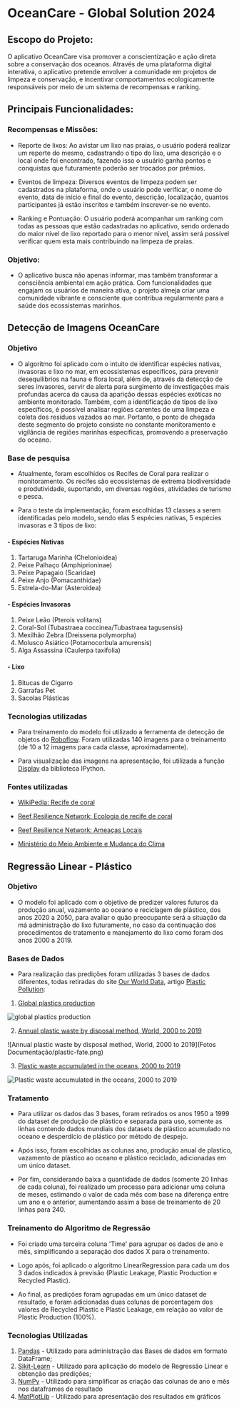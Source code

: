 #  OceanCare - Global Solution 2024

## Escopo do Projeto:

O aplicativo OceanCare visa promover a conscientização e ação direta sobre a conservação dos oceanos. Através de uma plataforma digital interativa, o aplicativo pretende envolver a comunidade em projetos de limpeza e conservação, e incentivar comportamentos ecologicamente responsáveis por meio de um sistema de recompensas e ranking.

## Principais Funcionalidades:

### Recompensas e Missões:

* Reporte de lixos:
Ao avistar um lixo nas praias, o usuário poderá realizar um reporte do mesmo, cadastrando o tipo do lixo, uma descrição e o local onde foi encontrado, fazendo isso o usuário ganha pontos e conquistas que futuramente poderão ser trocados por prêmios.

* Eventos de limpeza:
Diversos eventos de limpeza podem ser cadastrados na plataforma, onde o usuário pode verificar, o nome do evento, data de início e final do evento, descrição, localização, quantos participantes já estão inscritos e também inscrever-se no evento.

* Ranking e Pontuação:
O usuário poderá acompanhar um ranking com todas as pessoas que estão cadastradas no aplicativo, sendo ordenado do maior nível de lixo reportado para o menor nível, assim será possível verificar quem esta mais contribuindo na limpeza de praias.

### Objetivo:

* O aplicativo busca não apenas informar, mas também transformar a consciência ambiental em ação prática. Com funcionalidades que engajam os usuários de maneira ativa, o projeto almeja criar uma comunidade vibrante e consciente que contribua regularmente para a saúde dos ecossistemas marinhos.

## **Detecção de Imagens OceanCare**

### Objetivo

- O algoritmo foi aplicado com o intuito de identificar espécies nativas, invasoras e lixo no mar, em ecossistemas específicos, para prevenir desequilibrios na fauna e flora local, além de, através da detecção de seres invasores, servir de alerta para surgimento de investigações mais profundas acerca da causa da aparição dessas espécies exóticas no ambiente monitorado. Também, com a identificação de tipos de lixo específicos, é possível analisar regiões carentes de uma limpeza e coleta dos resíduos vazados ao mar. Portanto, o ponto de chegada deste segmento do projeto consiste no constante monitoramento e vigilância de regiões marinhas específicas, promovendo a preservação do oceano.

### Base de pesquisa

- Atualmente, foram escolhidos os Recifes de Coral para realizar o monitoramento. Os recifes são ecossistemas de extrema biodiversidade e produtividade, suportando, em diversas regiões, atividades de turismo e pesca.

- Para o teste da implementação, foram escolhidas 13 classes a serem identificadas pelo modelo, sendo elas 5 espécies nativas, 5 espécies invasoras e 3 tipos de lixo:

#### - Espécies Nativas
1.   Tartaruga Marinha (Chelonioidea)
2.   Peixe Palhaço (Amphiprioninae)
3.   Peixe Papagaio (Scaridae)
4.   Peixe Anjo (Pomacanthidae)
5.   Estrela-do-Mar (Asteroidea)

#### - Espécies Invasoras
1.   Peixe Leão (Pterois volitans)
2.   Coral-Sol (Tubastraea coccinea/Tubastraea tagusensis)
3.   Mexilhão Zebra (Dreissena polymorpha)
4.   Molusco Asiático (Potamocorbula amurensis)
5.   Alga Assassina (Caulerpa taxifolia)

#### - Lixo
1.   Bitucas de Cigarro
2.   Garrafas Pet
3.   Sacolas Plásticas

### Tecnologias utilizadas

- Para treinamento do modelo foi utilizado a ferramenta de detecção de objetos do  [Roboflow](https://roboflow.com/). Foram utilizadas 140 imagens para o treinamento (de 10 a 12 imagens para cada classe, aproximadamente).

- Para visualização das imagens na apresentação, foi utilizada a função [Display](https://ipython.readthedocs.io/en/stable/api/generated/IPython.display.html) da biblioteca IPython.

### Fontes utilizadas

- [WikiPedia: Recife de coral](https://pt.wikipedia.org/wiki/Recife_de_coral)

- [Reef Resilience Network: Ecologia de recife de coral](https://reefresilience.org/pt/coral-reef-ecology/)

- [Reef Resilience Network: Ameaças Locais](https://reefresilience.org/pt/stressors/local-stressors/)

- [Ministério do Meio Ambiente e Mudança do Clima](https://www.gov.br/mma/pt-br/assuntos/biodiversidade-e-ecossistemas/fauna-e-flora/especies-exoticas-invasoras)

## **Regressão Linear - Plástico**

### Objetivo

- O modelo foi aplicado com o objetivo de predizer valores futuros da produção anual, vazamento ao oceano e reciclagem de plástico, dos anos 2020 a 2050, para avaliar o quão preocupante será a situação da má administração do lixo futuramente, no caso da continuação dos procedimentos de tratamento e manejamento do lixo como foram dos anos 2000 a 2019.

### Bases de Dados

- Para realização das predições foram utilizadas 3 bases de dados diferentes, todas retiradas do site [Our World Data](https://ourworldindata.org/), artigo [Plastic Pollution](https://ourworldindata.org/plastic-pollution?insight=plastic-production-has-more-than-doubled-in-the-last-two-decades#key-insights):

1.   [Global plastics production](https://ourworldindata.org/grapher/global-plastics-production)
   
![global plastics production](imagens/exemplo.png)

2.   [Annual plastic waste by disposal method, World, 2000 to 2019](https://ourworldindata.org/grapher/plastic-fate)

![Annual plastic waste by disposal method, World, 2000 to 2019](Fotos Documentação/plastic-fate.png)

3.  [Plastic waste accumulated in the oceans, 2000 to 2019](https://ourworldindata.org/grapher/plastic-waste-accumulated-in-oceans)

![Plastic waste accumulated in the oceans, 2000 to 2019](imagens/exemplo.png)

### Tratamento

- Para utilizar os dados das 3 bases, foram retirados os anos 1950 a 1999 do dataset de produção de plástico e separada para uso, somente as linhas contendo dados mundiais dos datasets de plástico acumulado no oceano e desperdício de plástico por método de despejo.

- Após isso, foram escolhidas as colunas ano, produção anual de plastico, vazamento de plástico ao oceano e plástico reciclado, adicionadas em um único dataset.

- Por fim, considerando baixa a quantidade de dados (somente 20 linhas de cada coluna), foi realizado um processo para adicionar uma coluna de meses, estimando o valor de cada mês com base na diferença entre um ano e o anterior, aumentando assim a base de treinamento de 20 linhas para 240.

### Treinamento do Algoritmo de Regressão 

- Foi criado uma terceira coluna 'Time' para agrupar os dados de ano e mês, simplificando a separação dos dados X para o treinamento.

- Logo após, foi aplicado o algoritmo LinearRegression para cada um dos 3 dados indicados à previsão (Plastic Leakage, Plastic Production e Recycled Plastic).

- Ao final, as predições foram agrupadas em um único dataset de resultado, e foram adicionadas duas colunas de porcentagem dos valores de Recycled Plastic e Plastic Leakage, em relação ao valor de Plastic Production (100%).

### Tecnologias Utilizadas

1.   [Pandas](https://pandas.pydata.org/) - Utilizado para administração das Bases de dados em formato DataFrame;
2.   [Sikit-Learn](https://scikit-learn.org/stable/) - Utilizado para aplicação do modelo de Regressão Linear e obtenção das predições;
3.   [NumPy](https://numpy.org/) - Utilizado para simplificar as criação das colunas de ano e mês nos dataframes de resultado
4.   [MatPlotLib](https://matplotlib.org/) - Utilizado para apresentação dos resultados em gráficos
